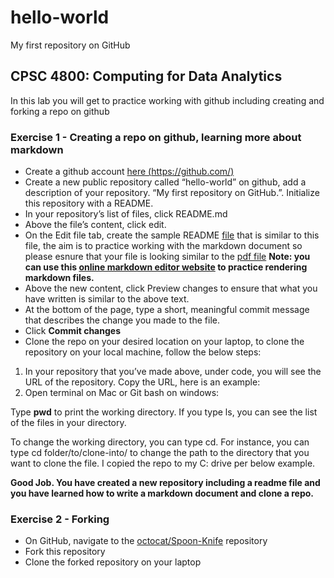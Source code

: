 # hello-world
My first repository on GitHub

## CPSC 4800: Computing for Data Analytics

In this lab you will get to practice working with github including creating and forking a repo on github

### Exercise 1 - Creating a repo on github, learning more about markdown

* Create a github account [here (https://github.com/)](https://github.com/)
* Create a new public repository called “hello-world” on github, add a description of your repository.
“My first repository on GitHub.”. Initialize this repository with a README.
* In your repository’s list of files, click README.md
* Above the file’s content, click edit.
* On the Edit file tab, create the sample README [file](https://github.com/nasimtaba/README_Template/blob/master/README.pdf) that is similar to this file, the aim is to practice working with the markdown document so please esnure that your file is looking similar to the [pdf file](https://github.com/nasimtaba/README_Template/blob/master/README.pdf) **Note: you can use this [online markdown editor website](https://dillinger.io/) to practice rendering markdown files.**
* Above the new content, click Preview changes to ensure that what you have written is similar to the
above text.
* At the bottom of the page, type a short, meaningful commit message that describes the change you
made to the file.
* Click **Commit changes**
* Clone the repo on your desired location on your laptop, to clone the repository on your local machine,
follow the below steps:

1. In your repository that you’ve made above, under code, you will see the URL of the repository. Copy the
URL, here is an example:
2. Open terminal on Mac or Git bash on windows:

Type **pwd** to print the working directory. If you type ls, you can see the list of the files in your directory.

To change the working directory, you can type cd. For instance, you can type cd folder/to/clone-into/
to change the path to the directory that you want to clone the file. I copied the repo to my C: drive per
below example.

**Good Job. You have created a new repository including a readme file and you have learned
how to write a markdown document and clone a repo.**

### Exercise 2 - Forking
* On GitHub, navigate to the [octocat/Spoon-Knife](https://github.com/octocat/Spoon-Knife) repository
* Fork this repository
* Clone the forked repository on your laptop
